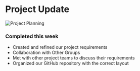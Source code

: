 # Project Update

![Project Planning](C:\Users\rbeve\OneDrive\Pictures\Screenshots\COSC_499_Personal_Log_1.png)

### Completed this week
- Created and refined our project requirements
- Collaboration with Other Groups
- Met with other project teams to discuss their requirements
- Organized our GitHub repository with the correct layout
